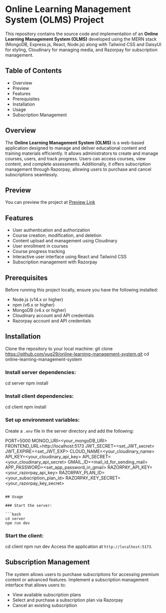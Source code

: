 # Online Learning Management System (OLMS) Project
This repository contains the source code and implementation of an **Online Learning Management System (OLMS)** developed using the MERN stack (MongoDB, Express.js, React, Node.js) along with Tailwind CSS and DaisyUI for styling, Cloudinary for managing media, and Razorpay for subscription management.

## Table of Contents
- Overview
- Preview
- Features
- Prerequisites
- Installation
- Usage
- Subscription Management

## Overview
The **Online Learning Management System (OLMS)** is a web-based application designed to manage and deliver educational content and training materials efficiently. It allows administrators to create and manage courses, users, and track progress. Users can access courses, view content, and complete assessments. Additionally, it offers subscription management through Razorpay, allowing users to purchase and cancel subscriptions seamlessly.

## Preview
You can preview the project at [Preview Link](https://lms-by-sukomal.vercel.app/)

## Features
- User authentication and authorization
- Course creation, modification, and deletion
- Content upload and management using Cloudinary
- User enrollment in courses
- Course progress tracking
- Interactive user interface using React and Tailwind CSS
- Subscription management with Razorpay

## Prerequisites
Before running this project locally, ensure you have the following installed:
- Node.js (v14.x or higher)
- npm (v6.x or higher)
- MongoDB (v4.x or higher)
- Cloudinary account and API credentials
- Razorpay account and API credentials

## Installation
Clone the repository to your local machine:
git clone https://github.com/yug29/online-learning-management-system.git
cd online-learning-management-system

### Install server dependencies:

cd server
npm install


### Install client dependencies:
cd client
npm install


### Set up environment variables:
Create a `.env` file in the server directory and add the following:

PORT=5000
MONGO_URI=<your_mongoDB_URI>
FRONTEND_URL=http://localhost:5173
JWT_SECRET=<set_JWT_secret>
JWT_EXPIRE=<set_JWT_EXP>
CLOUD_NAME=<your_cloudinary_name>
API_KEY=<your_cloudinary_api_key>
API_SECRET=<your_cloudinary_api_secret>
GMAIL_ID=<mail_id_for_sending_mail>
APP_PASSWORD=<set_app_password_in_gmail>
RAZORPAY_API_KEY=<your_razorpay_api_key>
RAZORPAY_PLAN_ID=<your_subscription_plan_id>
RAZORPAY_KEY_SECRET=<your_razorpay_key_secret>
```

## Usage

### Start the server:

```bash
cd server
npm run dev
```

### Start the client:

cd client
npm run dev
Access the application at `http://localhost:5173`.

## Subscription Management

The system allows users to purchase subscriptions for accessing premium content or advanced features. Implement a subscription management interface that allows users to:
- View available subscription plans
- Select and purchase a subscription plan via Razorpay
- Cancel an existing subscription
